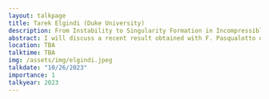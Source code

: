 ```yaml
---
layout: talkpage
title: Tarek Elgindi (Duke University)
description: From Instability to Singularity Formation in Incompressible Fluids
abstract: I will discuss a recent result obtained with F. Pasqualotto on finite-time singularity formation in incompressible fluids in $$C^{1,alpha}$$. The mechanism for singularity formation is related to the classical Rayleigh-Benard instability. 
location: TBA
talktime: TBA
img: /assets/img/elgindi.jpeg
talkdate: "10/26/2023"
importance: 1
talkyear: 2023
---
```


<!-- note that the "description" is actually the talk title -->
